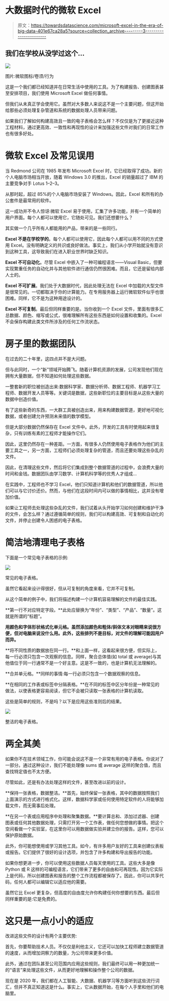 # 大数据时代的微软 Excel

> 原文：<https://towardsdatascience.com/microsoft-excel-in-the-era-of-big-data-401e67ca28a5?source=collection_archive---------3----------------------->

## 我们在学校从没学过这个…

![](img/f6c153fc58c9bbd5ba2f856d26f5bc74.png)

图片:微软图标/卷须/行为

这是一个我们都已经知道并在日常生活中使用的工具。为了构建报告、创建图表甚至安排项目，我们使用 Microsoft Excel 做任何事情。

但我们从未真正学会使用它。虽然对大多数人来说这不是一个主要问题，但这开始给那些必须处理复杂管道和系统的数据处理人员带来问题。

如果我们了解如何构建高效且一致的电子表格会怎么样？不仅仅是为了更接近这种工程材料，通过更高效、一致性和再现性的设计来加强这些文件对我们的日常工作也有很多好处。

# 微软 Excel 及常见误用

当 Redmond 公司在 1985 年发布 Microsoft Excel 时，它已经取得了成功。新的个人电脑市场相当开放，随着 Windows 3.0 的推出，Excel 的销量超过了 IBM 的主要竞争对手 Lotus 1–2–3。

从那时起，超过 85%的个人电脑市场安装了 Windows。因此，Excel 和所有的办公套件是最常用的软件。

这一成功并不令人惊讶:微软 Excel 易于使用，汇集了许多功能，并有一个简单的用户界面。每个人都可以使用它，它随处可见。我们还想要什么？

其实做一个几乎所有人都能用的产品，带来的是一些同行。

**Excel 不是在学校学的**。每个人都可以使用它，因此每个人都可以用不同的方式使用 Excel。没有明确定义的共识或良好做法。事实上，我们从小学开始就没有意识到这种工具，这导致我们在进入职业世界时缺乏知识。

**Excel 不可自动化**。尽管 Excel 中嵌入了一种可编程语言——Visual Basic，但要实现繁重任务的自动化并与其他软件进行通信仍然很困难。而且，它还是留给内部人士的。

**Excel 不可扩展**。我们处于大数据时代，因此处理无法在 Excel 中加载的大型文件是很常见的。一切都取决于你的计算能力。在专用服务器上运行微软软件似乎也很困难。同样，它不是为这种用途设计的。

**Excel 不可复制**。最后但同样重要的是。当你收到一个 Excel 文件，里面有很多汇总数据、颜色、缩写或公式，很难理解所有这些东西是如何设置和收集的。Excel 不会保存构建此类文件所涉及的任何工作流状态。

# 房子里的数据团队

在过去的二十年里，这四点并不是大问题。

但与此同时，一个“新”领域开始腾飞。随着计算机资源的发展，公司发现他们现在拥有大量数据，但不知道如何处理这些数据。

一整套新的职位被创造出来:数据科学家、数据分析师、数据工程师、机器学习工程师、数据开发人员等等。关键词是数据，这些新职位的主要目标是从这些大量的数据中创造价值。

有了这些新奇的东西，一大群工具被创造出来，用来构建数据管道，更好地可视化数据，或者创建允许预测未来值的数学模型。

但是大部分数据仍然保存在 Excel 文件中。此外，开发的工具有时使用起来很复杂，只有训练有素的工程师才能操作它们。

因此，这里仍然存在一种差距。一方面，有很多人仍然使用电子表格作为他们的主要工具之一，另一方面，工程师们必须处理复杂的管道，而且还要处理这些杂乱的文件。

因此，在清理这些文件，然后将它们集成到整个数据管道的过程中，会浪费大量的时间和金钱。数据团队由学习数学、计算机科学等的优秀人才组成…

在实践中，工程师也不学习 Excel，他们只知道计算机和他们的数据管道，所以他们可以与它讨价还价。然而，与他们在这段时间内可以做的事情相比，这并没有增加价值。

如果让工程师去处理这些杂乱的文件，我们试着从头开始学习如何创建和维护干净的文件，会怎么样？通过遵循简单的规则，我们可以构建高效、可复制和自动化的文件，并停止创建令人困惑的电子表格。

# 简洁地清理电子表格

下面是一个常见电子表格的示例:

![](img/71d5107d21ad2ea84d7dae487f1d154e.png)

常见的电子表格。

虽然它看起来设计得很好，但从可复制的角度来看，它并不可复制。

从这个简单的例子中，我们将描述构建一个计算机容易理解的文件的最佳实践。

**第一行不对应特定字段。**此处应替换为“年份”、“类型”、“产品”、“数量”。这就是所谓的“标题”。

**用颜色和字体形状格式化单元格。虽然添加颜色和粗体/斜体文本对眼睛来说很方便，但对电脑来说没什么用。此外，这些排列不是目标，对文件的理解可能因用户而异。**

**将不同性质的数据放在同一行。**和上面一样，这看起来很方便，但实际上，每一行必须只包含一次观察的信息。同样，聚合总体值(如 total 或 average)与其他值位于同一行通常不是一个好主意。这是不一致的，也是计算机无法理解的。

**合并单元格。**同样的事情:每一行必须只包含一个数据观察的信息。

**在相同的工作表或标签中分隔表格。**在不同的标签中区分年份是一种常见的做法，以使表格更容易阅读，但它不会被只读取一张表格的计算机读取。

这些是简单的规则，不是吗？以下是应用这些准则后的结果。

![](img/47327679304be2a380e5b31140863b19.png)

整洁的电子表格。

# 两全其美

如果你不在技术领域工作，你可能会说这不是一个非常有用的电子表格。你说对了一部分。通过这种设计，我们不能处理像 sums 或 average 这样的聚合值，而且查找特定值也不太方便。

尽管如此，还是有办法处理这样的文件，甚至改进以前的设计。

**保持一张表格，数据整洁。**首先，始终保留一张表格，其中的数据按照我们上面演示的方式进行格式化。这样，数据科学家或任何使用特定软件的人将能够加载文件，而无需事后处理。

**在另一个表或应用程序中处理和聚集数据。**要计算总和、添加过滤器、创建图表或任何其他数据处理，只需打开另一个工作表，做任何您想做的事情。把这个空间看做一个实验室，在这里你可以用数据做实验并建立你的报告。这样，您可以保护原始数据。

此外，你可能想使用或学习其他工具。如今，有许多用户友好的工具来创建仪表板或报告。它们提供了很好的设计选项，并包含了许多构建和导出报告的功能。

如果你想更进一步，你可以使用这些数据人员每天使用的工具。这些大多是像 Python 或 R 这样的可编程语言，它们带来了更多的自由和可再现性。因为它实际上是代码，所以创建图表和报告的整个工作流程都被保存了。因此，你可以共享代码，任何人都可以编辑它以适应他的需要。

虽然它比 Excel 更复杂，但高度的自由度允许你构建任何你想要的东西。最后但同样重要的是:它是免费的。

# 这只是一点小小的适应

改进这些文件的设计有两个主要优势:

首先，你要帮助技术人员。不仅仅是利他主义，它还可以加快工程师建立数据管道的速度，从而增加洞察力的数量，为公司带来更多价值。

此外，通过在团队甚至公司范围内应用这些规则，我们最终可以用一种更加统一的“语言”来处理这些文件，从而更好地理解和操作整个公司的数据。

现在是 2020 年，我们都在人工智能、大数据、机器学习等方面听到这些流行词汇，但并不真正知道这是什么。事实上，它从数据开始，在每个人手里和他们的电脑里。
